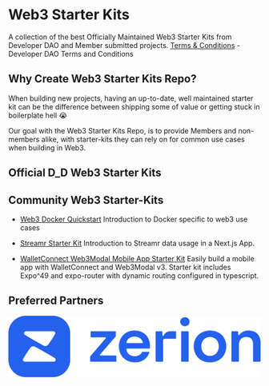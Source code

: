 # Web3 Starter Kits

A collection of the best Officially Maintained Web3 Starter Kits from Developer DAO and Member submitted projects.
[Terms & Conditions](https://github.com/Developer-DAO/the-developer-dao-foundation/blob/main/foundation-docs/D_D%20T%26C.pdf) - Developer DAO Terms and Conditions

## Why Create Web3 Starter Kits Repo?

When building new projects, having an up-to-date, well maintained starter kit can be the difference between shipping some of value or getting stuck in boilerplate hell 😭

Our goal with the Web3 Starter Kits Repo, is to provide Members and non-members alike, with starter-kits they can rely on for common use cases when building in Web3.

## Official D_D Web3 Starter Kits

## Community Web3 Starter-Kits

- [Web3 Docker Quickstart](https://github.com/0xThresh/web3-docker-quickstart)
  Introduction to Docker specific to web3 use cases

- [Streamr Starter Kit](https://github.com/PSkinnerTech/streamr-starter-kit)
  Introduction to Streamr data usage in a Next.js App.

- [WalletConnect Web3Modal Mobile App Starter Kit](https://github.com/PSkinnerTech/walletconnect-w3m-expo-kit)
  Easily build a mobile app with WalletConnect and Web3Modal v3. Starter kit includes Expo^49 and expo-router with dynamic routing configured in typescript.

## Preferred Partners

[![Zerion - Preferred Wallet Partner](./assets/zerion-lockup_main.png)](https://devdao.to/get-zerion)
